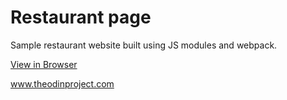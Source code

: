 # Restaurant page

Sample restaurant website built using JS modules and webpack.

[View in Browser](https://joelmarvi.github.io/restaurant-page/)

www.theodinproject.com
